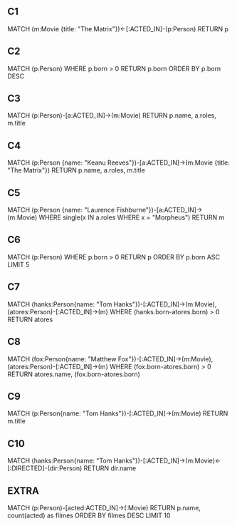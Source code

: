 
## C1

MATCH (m:Movie {title: "The Matrix"})<-[:ACTED_IN]-(p:Person) RETURN p

## C2

MATCH (p:Person) WHERE p.born > 0  RETURN p.born ORDER BY p.born DESC   

## C3

MATCH (p:Person)-[a:ACTED_IN]->(m:Movie) RETURN p.name, a.roles, m.title

## C4

MATCH (p:Person {name: "Keanu Reeves"})-[a:ACTED_IN]->(m:Movie {title: "The Matrix"}) RETURN p.name, a.roles, m.title

## C5

MATCH (p:Person {name: "Laurence Fishburne"})-[a:ACTED_IN]->(m:Movie)
WHERE single(x IN a.roles WHERE x = "Morpheus")
RETURN m

## C6

MATCH (p:Person) WHERE p.born > 0  RETURN p ORDER BY p.born ASC  LIMIT 5

## C7

MATCH (hanks:Person{name: "Tom Hanks"})-[:ACTED_IN]->(m:Movie),
(atores:Person)-[:ACTED_IN]->(m)
WHERE
(hanks.born-atores.born) > 0
RETURN atores

## C8

MATCH (fox:Person{name: "Matthew Fox"})-[:ACTED_IN]->(m:Movie),
(atores:Person)-[:ACTED_IN]->(m)
WHERE
(fox.born-atores.born) > 0
RETURN atores.name, (fox.born-atores.born) 

## C9

MATCH (p:Person{name: "Tom Hanks"})-[:ACTED_IN]->(m:Movie)
RETURN m.title

## C10

MATCH (hanks:Person{name: "Tom Hanks"})-[:ACTED_IN]->(m:Movie)<-[:DIRECTED]-(dir:Person)
RETURN dir.name

## EXTRA

MATCH (p:Person)-[acted:ACTED_IN]->(:Movie)
RETURN p.name, count(acted) as filmes
ORDER BY filmes DESC
LIMIT 10